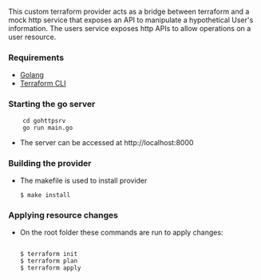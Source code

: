 This custom terraform provider acts as a bridge between terraform and a mock http service that exposes an API to 
manipulate a hypothetical User's information.
The users service exposes http APIs to allow operations on a user resource.


### Requirements
   * [Golang](https://golang.org/doc/install)
   * [Terraform CLI](https://learn.hashicorp.com/tutorials/terraform/install-cli) 


### Starting the go server 

``` 
    cd gohttpsrv
    go run main.go
```
* The server can be accessed at http://localhost:8000   
   
    
### Building the provider
* The makefile is used to install provider
    ```
    $ make install
    ```


### Applying resource changes

* On the root folder these commands are run to apply changes:
    ```
    
    $ terraform init 
    $ terraform plan
    $ terraform apply
    

    ```
